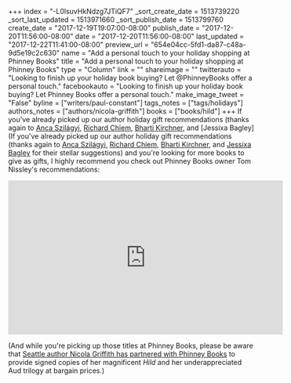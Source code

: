 +++
index = "-L0lsuvHkNdzg7JTiQF7"
_sort_create_date = 1513739220
_sort_last_updated = 1513971660
_sort_publish_date = 1513799760
create_date = "2017-12-19T19:07:00-08:00"
publish_date = "2017-12-20T11:56:00-08:00"
date = "2017-12-20T11:56:00-08:00"
last_updated = "2017-12-22T11:41:00-08:00"
preview_url = "654e04cc-5fd1-da87-c48a-9d5e19c2c630"
name = "Add a personal touch to your holiday shopping at Phinney Books"
title = "Add a personal touch to your holiday shopping at Phinney Books"
type = "Column"
link = ""
shareimage = ""
twitterauto = "Looking to finish up your holiday book buying? Let @PhinneyBooks offer a personal touch."
facebookauto = "Looking to finish up your holiday book buying? Let Phinney Books offer a personal touch."
make_image_tweet = "False"
byline = ["writers/paul-constant"]
tags_notes = ["tags/holidays"]
authors_notes = ["authors/nicola-griffith"]
books = ["books/hild"]
+++
If you've already picked up our author holiday gift recommendations (thanks again to [Anca Szilágyi](http://www.seattlereviewofbooks.com/notes/2017/11/29/looking-for-a-holiday-gift-book-anca-szil%C3%A1gyi-recommends-the-dud-avocado/), [Richard Chiem](http://www.seattlereviewofbooks.com/notes/2017/12/06/looking-for-a-holiday-gift-book-richard-chiem-recommends-the-passion-according-to-gh/), [Bharti Kirchner](http://www.seattlereviewofbooks.com/notes/2017/12/13/looking-for-a-holiday-gift-book-bharti-kirchner-recommends-all-the-old-knives/), and [Jessixa Bagley](If you've already picked up our author holiday gift recommendations (thanks again to [Anca Szilágyi](http://www.seattlereviewofbooks.com/notes/2017/11/29/looking-for-a-holiday-gift-book-anca-szil%C3%A1gyi-recommends-the-dud-avocado/), [Richard Chiem](http://www.seattlereviewofbooks.com/notes/2017/12/06/looking-for-a-holiday-gift-book-richard-chiem-recommends-the-passion-according-to-gh/), [Bharti Kirchner](http://www.seattlereviewofbooks.com/notes/2017/12/13/looking-for-a-holiday-gift-book-bharti-kirchner-recommends-all-the-old-knives/), and [Jessixa Bagley](http://www.seattlereviewofbooks.com/notes/2017/12/20/looking-for-a-holiday-gift-book-jessixa-bagley-recommends-louis-undercover/) for their stellar suggestions) and you're looking for more books to give as gifts, I highly recommend you check out Phinney Books owner Tom Nissley's recommendations:

<iframe width="560" height="315" src="https://www.youtube.com/embed/MzJKnkp57Io" frameborder="0" gesture="media" allow="encrypted-media" allowfullscreen></iframe>

(And while you're picking up those titles at Phinney Books, please be aware that [Seattle author Nicola Griffith has partnered with Phinney Books](https://nicolagriffith.com/2017/12/18/extra-super-special-bargain-signed-and-personalised-books/) to provide signed copies of her magnificent *Hild* and her underappreciated Aud trilogy at bargain prices.) 